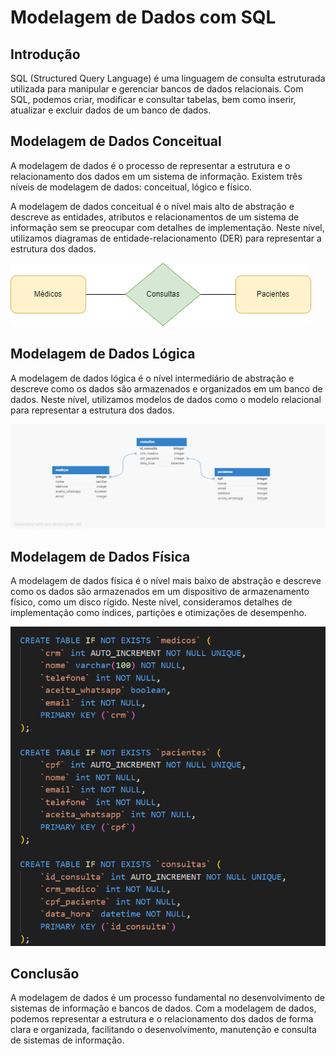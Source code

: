 # Modelagem de Dados com SQL

## Introdução

SQL (Structured Query Language) é uma linguagem de consulta estruturada utilizada para manipular e gerenciar bancos de dados relacionais. Com SQL, podemos criar, modificar e consultar tabelas, bem como inserir, atualizar e excluir dados de um banco de dados.

## Modelagem de Dados Conceitual

A modelagem de dados é o processo de representar a estrutura e o relacionamento dos dados em um sistema de informação. Existem três níveis de modelagem de dados: conceitual, lógico e físico.

A modelagem de dados conceitual é o nível mais alto de abstração e descreve as entidades, atributos e relacionamentos de um sistema de informação sem se preocupar com detalhes de implementação. Neste nível, utilizamos diagramas de entidade-relacionamento (DER) para representar a estrutura dos dados.

![Diagrama de Entidade-Relacionamento](DER.png)

## Modelagem de Dados Lógica

A modelagem de dados lógica é o nível intermediário de abstração e descreve como os dados são armazenados e organizados em um banco de dados. Neste nível, utilizamos modelos de dados como o modelo relacional para representar a estrutura dos dados.

![Modelo Relacional](MER.png)

## Modelagem de Dados Física

A modelagem de dados física é o nível mais baixo de abstração e descreve como os dados são armazenados em um dispositivo de armazenamento físico, como um disco rígido. Neste nível, consideramos detalhes de implementação como índices, partições e otimizações de desempenho.

![Modelo Físico](Fisica.png)

## Conclusão

A modelagem de dados é um processo fundamental no desenvolvimento de sistemas de informação e bancos de dados. Com a modelagem de dados, podemos representar a estrutura e o relacionamento dos dados de forma clara e organizada, facilitando o desenvolvimento, manutenção e consulta de sistemas de informação.